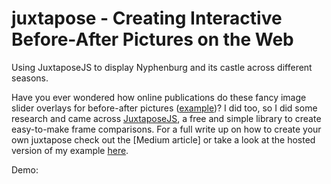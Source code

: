 # juxtapose - Creating Interactive Before-After Pictures on the Web
Using JuxtaposeJS to display Nyphenburg and its castle across different seasons.

Have you ever wondered how online publications do these fancy image slider overlays for before-after pictures ([example](https://interaktiv.morgenpost.de/berlin-1945-2015/))? 
I did too, so I did some research and came across [JuxtaposeJS](https://github.com/NUKnightLab/juxtapose), a free and simple library to create easy-to-make frame comparisons. For a full write up on how to create your own juxtapose check out the [Medium article] or take a look at the hosted version of my example [here](http://maienschein.me/juxtapose/).

Demo:

